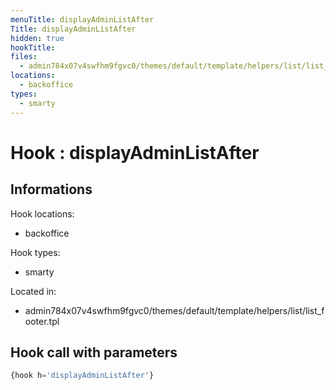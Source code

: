 ```yaml
---
menuTitle: displayAdminListAfter
Title: displayAdminListAfter
hidden: true
hookTitle: 
files:
  - admin784x07v4swfhm9fgvc0/themes/default/template/helpers/list/list_footer.tpl
locations:
  - backoffice
types:
  - smarty
---
```


# Hook : displayAdminListAfter

## Informations

Hook locations: 
  - backoffice

Hook types: 
  - smarty

Located in: 
  - admin784x07v4swfhm9fgvc0/themes/default/template/helpers/list/list_footer.tpl

## Hook call with parameters

```php
{hook h='displayAdminListAfter'}
```